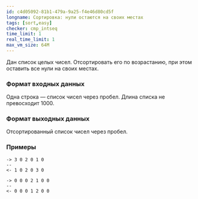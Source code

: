 ```yaml
---
id: c4d05092-81b1-479a-9a25-f4e46d80cd5f
longname: Сортировка: нули остаются на своих местах
tags: [sort,easy]
checker: cmp_intseq
time_limit: 1
real_time_limit: 1
max_vm_size: 64M
---
```


Дан список целых чисел. Отсортировать его по возрастанию, при этом оставить все нули на своих местах.

### Формат входных данных

Одна строка — список чисел через пробел. Длина списка не превосходит 1000.

### Формат выходных данных

Отсортированный список чисел через пробел.

### Примеры

```
-> 3 0 2 0 1 0
--
<- 1 0 2 0 3 0
```

```
-> 0 0 0 2 1 0 0
--
<- 0 0 0 1 2 0 0
```
